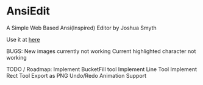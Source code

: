 # AnsiEdit
A Simple Web Based Ansi(Inspired) Editor by Joshua Smyth

Use it at [here](./index.html)


BUGS:
 New images currently not working
 Current highlighted character not working
 
TODO / Roadmap:
 Implement BucketFill tool
 Implement Line Tool
 Implement Rect Tool
 Export as PNG
 Undo/Redo
 Animation Support
